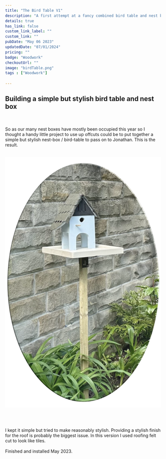 ```yaml
---
title: "The Bird Table V1"
description: "A first attempt at a fancy combined bird table and nest box."
details: true
has_link: false
custom_link_label: ""
custom_link: ""
pubDate: "May 06 2023"
updatedDate: "07/01/2024"
pricing: ""
badge: "Woodwork"
checkoutUrl: ""
image: "birdTable.png"
tags : ["Woodwork"]

---
```


## Building a simple but stylish bird table and nest box
<br/><br/>
So as our many nest boxes have mostly been occupied this year so I thought a handy little project to use up offcuts could be to put together a simple but stylish nest-box / bird-table to pass on to Jonathan. This is the result.
<br/><br/>

![The simple bird table.](../../assets/img/birdTable.png)

<br/><br/>

I kept it simple but tried to make reasonably stylish. Providing a stylish finish for the roof is probably the biggest issue. In this version I used roofing felt cut to look like tiles.
<br/><br/>
Finished and installed May 2023.
